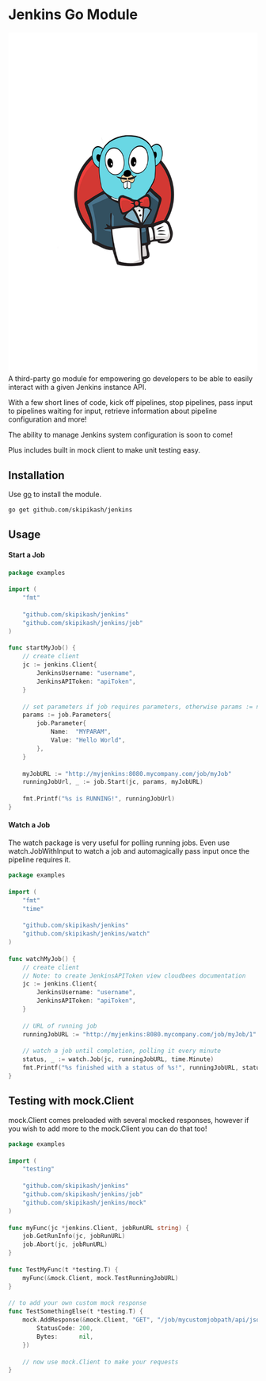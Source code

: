 # Jenkins Go Module
![Alt text](./logo.jpg)
A third-party go module for empowering go developers to be able to easily interact with a given Jenkins instance API. 

With a few short lines of code, kick off pipelines, stop pipelines, pass input to pipelines waiting for input, retrieve information about pipeline configuration and more!

The ability to manage Jenkins system configuration is soon to come!

Plus includes built in mock client to make unit testing easy.

## Installation

Use [go](https://golang.org/doc/install) to install the module.

```bash
go get github.com/skipikash/jenkins
```

## Usage

#### Start a Job
```go
package examples

import (
	"fmt"

	"github.com/skipikash/jenkins"
	"github.com/skipikash/jenkins/job"
)

func startMyJob() {
	// create client
	jc := jenkins.Client{
		JenkinsUsername: "username",
		JenkinsAPIToken: "apiToken",
	}

	// set parameters if job requires parameters, otherwise params := nil
	params := job.Parameters{
		job.Parameter{
			Name:  "MYPARAM",
			Value: "Hello World",
		},
	}

	myJobURL := "http://myjenkins:8080.mycompany.com/job/myJob"
	runningJobUrl, _ := job.Start(jc, params, myJobURL)

	fmt.Printf("%s is RUNNING!", runningJobUrl)
}
```

#### Watch a Job
The watch package is very useful for polling running jobs. Even use watch.JobWithInput to watch a job and automagically pass input once the pipeline requires it.
```go
package examples

import (
	"fmt"
	"time"

	"github.com/skipikash/jenkins"
	"github.com/skipikash/jenkins/watch"
)

func watchMyJob() {
	// create client
	// Note: to create JenkinsAPIToken view cloudbees documentation
	jc := jenkins.Client{
		JenkinsUsername: "username",
		JenkinsAPIToken: "apiToken",
	}

	// URL of running job
	runningJobURL := "http://myjenkins:8080.mycompany.com/job/myJob/1"

	// watch a job until completion, polling it every minute
	status, _ := watch.Job(jc, runningJobURL, time.Minute)
	fmt.Printf("%s finished with a status of %s!", runningJobURL, status)
}
```

## Testing with mock.Client
mock.Client comes preloaded with several mocked responses, however if you wish to add more to the mock.Client you can do that too!
```go
package examples

import (
	"testing"

	"github.com/skipikash/jenkins"
	"github.com/skipikash/jenkins/job"
	"github.com/skipikash/jenkins/mock"
)

func myFunc(jc *jenkins.Client, jobRunURL string) {
	job.GetRunInfo(jc, jobRunURL)
	job.Abort(jc, jobRunURL)
}

func TestMyFunc(t *testing.T) {
	myFunc(&mock.Client, mock.TestRunningJobURL)
}

// to add your own custom mock response
func TestSomethingElse(t *testing.T) {
	mock.AddResponse(&mock.Client, "GET", "/job/mycustomjobpath/api/json", mock.Response{
		StatusCode: 200,
		Bytes:      nil,
	})

	// now use mock.Client to make your requests
}
```